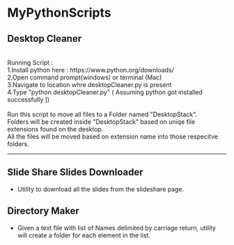 # MyPythonScripts


<h2>Desktop Cleaner</h2> 
</br>
Running Script : 
</br>
1.Install python here : https://www.python.org/downloads/ <br>
2.Open command prompt(windows) or terminal (Mac)<br>
3.Navigate to location whre desktopCleaner.py is present <br>
4.Type "python desktopCleaner.py" ( Assuming python got installed successfully ]) <br>

</br>
Run this script to move all files to a Folder named "DesktopStack".
</br>
Folders will be created inside "DesktopStack" based on uniqe file extensions found on the desktop.
</br>
All the files will be moved based on extension name into those respecitve folders.
</br>
<hr>

<h2> Slide Share Slides Downloader </h2>
<ul>
<li> Utility to download all the slides from the slideshare page. </li>
</ul>
</hr>
<h2>Directory Maker</h2>
<ul>
<li> Given a text file with list of Names delimited by carriage return, utility will create a folder for each element in the list. </li>
</ul>
